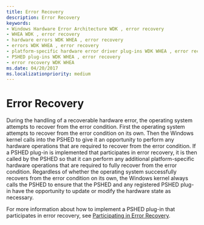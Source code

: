```yaml
---
title: Error Recovery
description: Error Recovery
keywords:
- Windows Hardware Error Architecture WDK , error recovery
- WHEA WDK , error recovery
- hardware errors WDK WHEA , error recovery
- errors WDK WHEA , error recovery
- platform-specific hardware error driver plug-ins WDK WHEA , error recovery
- PSHED plug-ins WDK WHEA , error recovery
- error recovery WDK WHEA
ms.date: 04/20/2017
ms.localizationpriority: medium
---
```


# Error Recovery


During the handling of a recoverable hardware error, the operating system attempts to recover from the error condition. First the operating system attempts to recover from the error condition on its own. Then the Windows kernel calls into the PSHED to give it an opportunity to perform any hardware operations that are required to recover from the error condition. If a PSHED plug-in is implemented that participates in error recovery, it is then called by the PSHED so that it can perform any additional platform-specific hardware operations that are required to fully recover from the error condition. Regardless of whether the operating system successfully recovers from the error condition on its own, the Windows kernel always calls the PSHED to ensure that the PSHED and any registered PSHED plug-in have the opportunity to update or modify the hardware state as necessary.

For more information about how to implement a PSHED plug-in that participates in error recovery, see [Participating in Error Recovery](participating-in-error-recovery.md).

 

 




